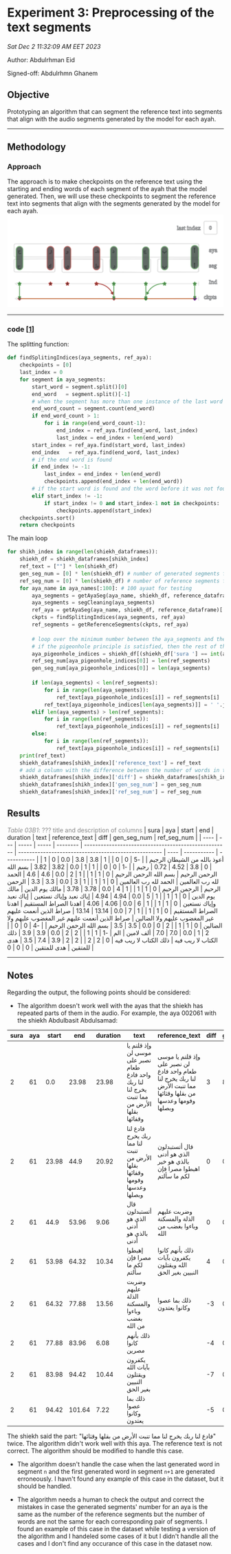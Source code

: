 # Experiment 3: Preprocessing of the text segments

_Sat Dec 2 11:32:09 AM EET 2023_

Author: Abdulrhman Eid

Signed-off: Abdulrhmn Ghanem

## Objective

Prototyping an algorithm that can segment the reference text into segments that align with the audio segments generated by the model for each ayah.

---

## Methodology

### Approach

The approach is to make checkpoints on the reference text using the starting and ending words of each segment of the ayah that the model generated. Then, we will use these checkpoints to segment the reference text into segments that align with the segments generated by the model for each ayah.
![Alt text](media/segment_spliter_algo.png)

---

### code [[1]]

The splitting function:

```python
def findSplitingIndices(aya_segments, ref_aya):
    checkpoints = [0]
    last_index = 0
    for segment in aya_segments:
        start_word = segment.split()[0]
        end_word   = segment.split()[-1]
        # when the segment has more than one instance of the last word
        end_word_count = segment.count(end_word)
        if end_word_count > 1:
            for i in range(end_word_count-1):
                end_index = ref_aya.find(end_word, last_index)
                last_index = end_index + len(end_word)
        start_index = ref_aya.find(start_word, last_index)
        end_index   = ref_aya.find(end_word, last_index)
        # if the end word is found
        if end_index != -1:
            last_index = end_index + len(end_word)
            checkpoints.append(end_index + len(end_word))
        # if the start word is found and the word before it was not found in the last iteration
        elif start_index != -1:
            if start_index != 0 and start_index-1 not in checkpoints:
                checkpoints.append(start_index)
    checkpoints.sort()
    return checkpoints
```

The main loop

```python
for shikh_index in range(len(shiekh_dataframes)):
    shiekh_df = shiekh_dataframes[shikh_index]
    ref_text = [""] * len(shiekh_df)
    gen_seg_num = [0] * len(shiekh_df) # number of generated segments for debugging
    ref_seg_num = [0] * len(shiekh_df) # number of reference segments for debugging
    for aya_name in aya_names[:100]: # 100 ayaat for testing
        aya_segments = getAyaSeg(aya_name, shiekh_df, reference_dataframe)['segments']
        aya_segments = segCleaning(aya_segments)
        ref_aya = getAyaSeg(aya_name, shiekh_df, reference_dataframe)['ref']
        ckpts = findSplitingIndices(aya_segments, ref_aya)
        ref_segments = getReferenceSegments(ckpts, ref_aya)

        # loop over the minimum number between the aya_segments and the ref_segments
        # if the pigeonhole principle is satisfied, then the rest of the segments will be added to the last segment
        aya_pigeonhole_indices = shiekh_df[(shiekh_df['sura '] == int(aya_name[:3])) & (shiekh_df['aya '] == int(aya_name[-3:]))].index.tolist()
        ref_seg_num[aya_pigeonhole_indices[0]] = len(ref_segments)
        gen_seg_num[aya_pigeonhole_indices[0]] = len(aya_segments)

        if len(aya_segments) < len(ref_segments):
            for i in range(len(aya_segments)):
                ref_text[aya_pigeonhole_indices[i]] = ref_segments[i]
            ref_text[aya_pigeonhole_indices[len(aya_segments)]] = ' '.join(ref_segments[len(aya_segments):])
        elif len(aya_segments) > len(ref_segments):
            for i in range(len(ref_segments)):
                ref_text[aya_pigeonhole_indices[i]] = ref_segments[i]
        else:
            for i in range(len(ref_segments)):
                ref_text[aya_pigeonhole_indices[i]] = ref_segments[i]
    print(ref_text)
    shiekh_dataframes[shikh_index]['reference_text'] = ref_text
    # add a column with the difference between the number of words in the reference text and the generated text
    shiekh_dataframes[shikh_index]['diff'] = shiekh_dataframes[shikh_index].apply(lambda row: len(row['reference_text'].split()) - len(row['text'].split()), axis=1)
    shiekh_dataframes[shikh_index]['gen_seg_num'] = gen_seg_num
    shiekh_dataframes[shikh_index]['ref_seg_num'] = ref_seg_num
```

## Results

<span style="color: #888888;">_Table 03B1_: ??? title and description of columns</span>
| sura | aya | start | end | duration | text | reference_text | diff | gen_seg_num | ref_seg_num |
| ---- | --- | ----- | ----- | -------- | ---------------------------------------------------- | ---------------------------------------------------- | ---- | ----------- | ----------- |
| 1 | 0 | 0.0 | 3.8 | 3.8 | أعوذ بالله من الشيطان الرجيم | | -5 | 0 | 0 |
| 1 | 0 | 3.8 | 4.52 | 0.72 | رجيم | | -1 | 0 | 0 |
| 1 | 1 | 0.0 | 3.82 | 3.82 | بسم الله الرحمن الرحيم | بسم الله الرحمن الرحيم | 0 | 1 | 1 |
| 1 | 2 | 0.0 | 4.6 | 4.6 | الحمد لله رب العالمين | الحمد لله رب العالمين | 0 | 1 | 1 |
| 1 | 3 | 0.0 | 3.3 | 3.3 | الرحمن الرحيم | الرحمن الرحيم | 0 | 1 | 1 |
| 1 | 4 | 0.0 | 3.78 | 3.78 | مالك يوم الدين | مالك يوم الدين | 0 | 1 | 1 |
| 1 | 5 | 0.0 | 4.94 | 4.94 | إياك نعبد وإياك نستعين | إياك نعبد وإياك نستعين | 0 | 1 | 1 |
| 1 | 6 | 0.0 | 4.06 | 4.06 | اهدنا الصراط المستقيم | اهدنا الصراط المستقيم | 0 | 1 | 1 |
| 1 | 7 | 0.0 | 13.14 | 13.14 | صراط الذين أنعمت عليهم غير المغضوب عليهم ولا الضالين | صراط الذين أنعمت عليهم غير المغضوب عليهم ولا الضالين | 0 | 1 | 1 |
| 2 | 0 | 0.0 | 3.5 | 3.5 | بسم الله الرحمن الرحيم | | -4 | 0 | 0 |
| 2 | 1 | 0.0 | 7.0 | 7.0 | ألف لامين | الم | -1 | 1 | 1 |
| 2 | 2 | 0.0 | 3.9 | 3.9 | ذلك الكتاب لا ريب فيه | ذلك الكتاب لا ريب فيه | 0 | 2 | 2 |
| 2 | 2 | 3.9 | 7.4 | 3.5 | هدى للمتقين | هدى للمتقين | 0 | 0 | 0 |

---

## Notes

Regarding the output, the following points should be considered:

- The algorithm doesn't work well with the ayas that the shiekh has repeated parts of them in the audio. For example, the aya 002061 with the shiekh Abdulbasit Abdulsamad:

| sura | aya | start | end    | duration | text                                                                                         | reference_text                                                                                                    | diff | gen_seg_num | ref_seg_num |
| ---- | --- | ----- | ------ | -------- | -------------------------------------------------------------------------------------------- | ----------------------------------------------------------------------------------------------------------------- | ---- | ----------- | ----------- |
| 2    | 61  | 0.0   | 23.98  | 23.98    | وإذ قلتم يا موسى لن نصبر على طعام واحد فادع لنا ربك يخرج لنا مما تنبت الأرض من بقلها وقفائها | وإذ قلتم يا موسى لن نصبر على طعام واحد فادع لنا ربك يخرج لنا مما تنبت الأرض من بقلها وقثائها وفومها وعدسها وبصلها | 3    | 8           | 5           |
| 2    | 61  | 23.98 | 44.9   | 20.92    | فادع لنا ربك يخرج لنا مما تنبت الأرض من بقلها وقفائها وفومها وعدسها وبصلها                   | قال أتستبدلون الذي هو أدنى بالذي هو خير اهبطوا مصرا فإن لكم ما سألتم                                              | 0    | 0           | 0           |
| 2    | 61  | 44.9  | 53.96  | 9.06     | قال أتستبدلون الذي هو أدنى بالذي هو أدنى                                                     | وضربت عليهم الذلة والمسكنة وباءوا بغضب من الله                                                                    | 0    | 0           | 0           |
| 2    | 61  | 53.98 | 64.32  | 10.34    | إهبطوا مصرا فإن لكم ما سألتم                                                                 | ذلك بأنهم كانوا يكفرون بآيات الله ويقتلون النبيين بغير الحق                                                       | 4    | 0           | 0           |
| 2    | 61  | 64.32 | 77.88  | 13.56    | وضربت عليهم الذلة والمسكنة وباءوا بغضب من الله                                               | ذلك بما عصوا وكانوا يعتدون                                                                                        | -3   | 0           | 0           |
| 2    | 61  | 77.88 | 83.96  | 6.08     | ذلك بأنهم كانوا مصرين                                                                        |                                                                                                                   | -4   | 0           | 0           |
| 2    | 61  | 83.98 | 94.42  | 10.44    | يكفرون بآيات الله ويقتلون النبيين بغير الحق                                                  |                                                                                                                   | -7   | 0           | 0           |
| 2    | 61  | 94.42 | 101.64 | 7.22     | ذلك بما عصوا وكانوا يعتدون                                                                   |                                                                                                                   | -5   | 0           | 0           |

The shiekh said the part: "فادع لنا ربك يخرج لنا مما تنبت الأرض من بقلها وقثائها" twice. The algorithm didn't work well with this aya. The reference text is not correct. The algorithm should be modified to handle this case.

- The algorithm doesn't handle the case when the last generated word in segment `n` and the first generated word in segment `n+1` are generated erroneously. I havn't found any example of this case in the dataset, but it should be handled.

- The algorithm needs a human to check the output and correct the mistakes in case the generated segments' number for an aya is the same as the number of the reference segments but the number of words are not the same for each corresponding pair of segments. I found an example of this case in the dataset while testing a version of the algorithm and I handeled some cases of it but I didn't handle all the cases and I don't find any occurance of this case in the dataset now.

[1]: https://www.kaggle.com/abdo3id/aya-segments-splitter
